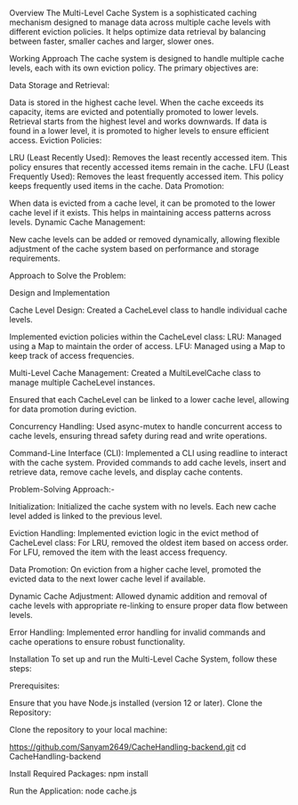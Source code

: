Overview
The Multi-Level Cache System is a sophisticated caching mechanism designed to manage data across multiple cache levels with different eviction policies. It helps optimize data retrieval by balancing between faster, smaller caches and larger, slower ones.

Working Approach
The cache system is designed to handle multiple cache levels, each with its own eviction policy. The primary objectives are:

Data Storage and Retrieval:

Data is stored in the highest cache level. When the cache exceeds its capacity, items are evicted and potentially promoted to lower levels.
Retrieval starts from the highest level and works downwards. If data is found in a lower level, it is promoted to higher levels to ensure efficient access.
Eviction Policies:

LRU (Least Recently Used): Removes the least recently accessed item. This policy ensures that recently accessed items remain in the cache.
LFU (Least Frequently Used): Removes the least frequently accessed item. This policy keeps frequently used items in the cache.
Data Promotion:

When data is evicted from a cache level, it can be promoted to the lower cache level if it exists. This helps in maintaining access patterns across levels.
Dynamic Cache Management:

New cache levels can be added or removed dynamically, allowing flexible adjustment of the cache system based on performance and storage requirements.

Approach to Solve the Problem:

Design and Implementation

Cache Level Design:
Created a CacheLevel class to handle individual cache levels.

Implemented eviction policies within the CacheLevel class:
LRU: Managed using a Map to maintain the order of access.
LFU: Managed using a Map to keep track of access frequencies.

Multi-Level Cache Management:
Created a MultiLevelCache class to manage multiple CacheLevel instances.

Ensured that each CacheLevel can be linked to a lower cache level, allowing for data promotion during eviction.

Concurrency Handling:
Used async-mutex to handle concurrent access to cache levels, ensuring thread safety during read and write operations.

Command-Line Interface (CLI):
Implemented a CLI using readline to interact with the cache system.
Provided commands to add cache levels, insert and retrieve data, remove cache levels, and display cache contents.

Problem-Solving Approach:-

Initialization:
Initialized the cache system with no levels. Each new cache level added is linked to the previous level.

Eviction Handling:
Implemented eviction logic in the evict method of CacheLevel class:
For LRU, removed the oldest item based on access order.
For LFU, removed the item with the least access frequency.

Data Promotion:
On eviction from a higher cache level, promoted the evicted data to the next lower cache level if available.

Dynamic Cache Adjustment:
Allowed dynamic addition and removal of cache levels with appropriate re-linking to ensure proper data flow between levels.

Error Handling:
Implemented error handling for invalid commands and cache operations to ensure robust functionality.

Installation
To set up and run the Multi-Level Cache System, follow these steps:

Prerequisites:

Ensure that you have Node.js installed (version 12 or later).
Clone the Repository:

Clone the repository to your local machine:

https://github.com/Sanyam2649/CacheHandling-backend.git
cd CacheHandling-backend

Install Required Packages:
npm install

Run the Application:
node cache.js

